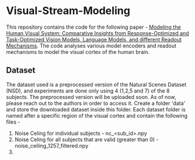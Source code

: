 # Visual-Stream-Modeling

This repository contains the code for the following paper - [Modeling the Human Visual System: Comparative Insights from Response-Optimized and Task-Optimized Vision Models, Language Models, and different Readout Mechanisms](https://arxiv.org/abs/2410.14031). The code analyses various model encoders and readout mechanisms to model the visual cortex of the human brain. 

## Dataset

The dataset used is a preprocessed version of the Natural Scenes Dataset (NSD), and experiments are done only using 4 (1,2,5 and 7) of the 8 subjects. The preprocessed version will be uploaded soon. As of now, please reach out to the authors in order to access it. Create a folder 'data' and store the downloaded dataset inside this folder. Each dataset folder is named after a specific region of the visual cortex and contain the following files - 

1. Noise Celing for individual subjects - nc_<sub_id>.npy
2. Noise Celing for all subjects that are valid (greater than 0) - noise_ceiling_1257_filtered.npy
3. 
